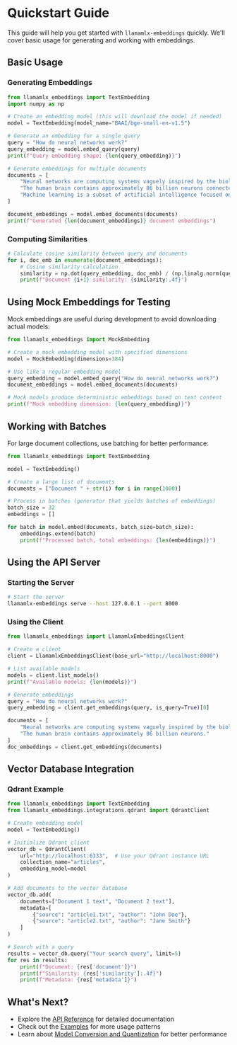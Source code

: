 # Quickstart Guide

This guide will help you get started with `llamamlx-embeddings` quickly. We'll cover basic usage for generating and working with embeddings.

## Basic Usage

### Generating Embeddings

```python
from llamamlx_embeddings import TextEmbedding
import numpy as np

# Create an embedding model (this will download the model if needed)
model = TextEmbedding(model_name="BAAI/bge-small-en-v1.5")

# Generate an embedding for a single query
query = "How do neural networks work?"
query_embedding = model.embed_query(query)
print(f"Query embedding shape: {len(query_embedding)}")

# Generate embeddings for multiple documents
documents = [
    "Neural networks are computing systems vaguely inspired by the biological neural networks that constitute animal brains.",
    "The human brain contains approximately 86 billion neurons connected by trillions of synapses.",
    "Machine learning is a subset of artificial intelligence focused on developing systems that learn from data."
]

document_embeddings = model.embed_documents(documents)
print(f"Generated {len(document_embeddings)} document embeddings")
```

### Computing Similarities

```python
# Calculate cosine similarity between query and documents
for i, doc_emb in enumerate(document_embeddings):
    # Cosine similarity calculation
    similarity = np.dot(query_embedding, doc_emb) / (np.linalg.norm(query_embedding) * np.linalg.norm(doc_emb))
    print(f"Document {i+1} similarity: {similarity:.4f}")
```

## Using Mock Embeddings for Testing

Mock embeddings are useful during development to avoid downloading actual models:

```python
from llamamlx_embeddings import MockEmbedding

# Create a mock embedding model with specified dimensions
model = MockEmbedding(dimensions=384)

# Use like a regular embedding model
query_embedding = model.embed_query("How do neural networks work?")
document_embeddings = model.embed_documents(documents)

# Mock models produce deterministic embeddings based on text content
print(f"Mock embedding dimension: {len(query_embedding)}")
```

## Working with Batches

For large document collections, use batching for better performance:

```python
from llamamlx_embeddings import TextEmbedding

model = TextEmbedding()

# Create a large list of documents
documents = ["Document " + str(i) for i in range(1000)]

# Process in batches (generator that yields batches of embeddings)
batch_size = 32
embeddings = []

for batch in model.embed(documents, batch_size=batch_size):
    embeddings.extend(batch)
    print(f"Processed batch, total embeddings: {len(embeddings)}")
```

## Using the API Server

### Starting the Server

```bash
# Start the server
llamamlx-embeddings serve --host 127.0.0.1 --port 8000
```

### Using the Client

```python
from llamamlx_embeddings import LlamamlxEmbeddingsClient

# Create a client
client = LlamamlxEmbeddingsClient(base_url="http://localhost:8000")

# List available models
models = client.list_models()
print(f"Available models: {len(models)}")

# Generate embeddings
query = "How do neural networks work?"
query_embedding = client.get_embeddings(query, is_query=True)[0]

documents = [
    "Neural networks are computing systems vaguely inspired by the biological neural networks.",
    "The human brain contains approximately 86 billion neurons."
]
doc_embeddings = client.get_embeddings(documents)
```

## Vector Database Integration

### Qdrant Example

```python
from llamamlx_embeddings import TextEmbedding
from llamamlx_embeddings.integrations.qdrant import QdrantClient

# Create embedding model
model = TextEmbedding()

# Initialize Qdrant client
vector_db = QdrantClient(
    url="http://localhost:6333",  # Use your Qdrant instance URL
    collection_name="articles",
    embedding_model=model
)

# Add documents to the vector database
vector_db.add(
    documents=["Document 1 text", "Document 2 text"],
    metadata=[
        {"source": "article1.txt", "author": "John Doe"},
        {"source": "article2.txt", "author": "Jane Smith"}
    ]
)

# Search with a query
results = vector_db.query("Your search query", limit=5)
for res in results:
    print(f"Document: {res['document']}")
    print(f"Similarity: {res['similarity']:.4f}")
    print(f"Metadata: {res['metadata']}")
```

## What's Next?

- Explore the [API Reference](api_reference.md) for detailed documentation
- Check out the [Examples](examples.md) for more usage patterns
- Learn about [Model Conversion and Quantization](models.md) for better performance 